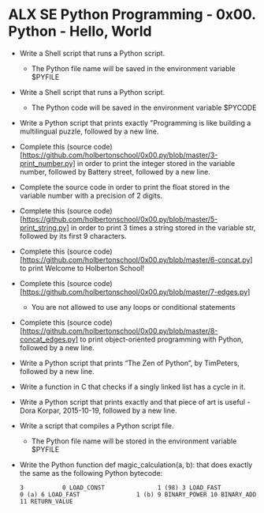# ALX SE Python Programming - 0x00. Python - Hello, World


* Write a Shell script that runs a Python script.
  - The Python file name will be saved in the environment variable $PYFILE

* Write a Shell script that runs a Python script.
  - The Python code will be saved in the environment variable $PYCODE

* Write a Python script that prints exactly "Programming is like building a multilingual puzzle, followed by a new line.

* Complete this (source code)[https://github.com/holbertonschool/0x00.py/blob/master/3-print_number.py] in order to print the integer stored in the variable number, followed by Battery street, followed by a new line.

* Complete the source code in order to print the float stored in the variable number with a precision of 2 digits.

* Complete this (source code)[https://github.com/holbertonschool/0x00.py/blob/master/5-print_string.py] in order to print 3 times a string stored in the variable str, followed by its first 9 characters.

* Complete this (source code)[https://github.com/holbertonschool/0x00.py/blob/master/6-concat.py] to print Welcome to Holberton School!

* Complete this (source code)[https://github.com/holbertonschool/0x00.py/blob/master/7-edges.py]
  - You are not allowed to use any loops or conditional statements

* Complete this (source code)[https://github.com/holbertonschool/0x00.py/blob/master/8-concat_edges.py] to print object-oriented programming with Python, followed by a new line.

* Write a Python script that prints “The Zen of Python”, by TimPeters, followed by a new line.

* Write a function in C that checks if a singly linked list has a cycle in it.

* Write a Python script that prints exactly and that piece of art is useful - Dora Korpar, 2015-10-19, followed by a new line.

* Write a script that compiles a Python script file.
  - The Python file name will be stored in the environment variable $PYFILE

* Write the Python function def magic_calculation(a, b): that does exactly the same as the following Python bytecode:

  `
  3           0 LOAD_CONST               1 (98)
              3 LOAD_FAST                0 (a)
              6 LOAD_FAST                1 (b)
              9 BINARY_POWER
             10 BINARY_ADD
             11 RETURN_VALUE
 `

